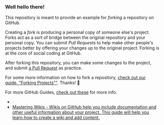### Well hello there!

This repository is meant to provide an example for *forking* a repository on GitHub.

Creating a *fork* is producing a personal copy of someone else's project. Forks act as a sort of bridge between the original repository and your personal copy. You can submit *Pull Requests* to help make other people's projects better by offering your changes up to the original project. Forking is at the core of social coding at GitHub.

After forking this repository, you can make some changes to the project, and submit [a Pull Request](https://github.com/janzeteachesittempleton/templetontitan01/pulls) as practice.

For some more information on how to fork a repository, [check out our guide, "Forking Projects""](http://guides.github.com/overviews/forking/). Thanks! :sparkling_heart:

For more GitHub Guides, [check out these](https://guides.github.com/) for more info.
* []()
* [Mastering Wikis - Wikis on GitHub help you include documentation and other useful information about your project. This guide will help you learn how to create a wiki and add content.](https://guides.github.com/features/wikis/)
